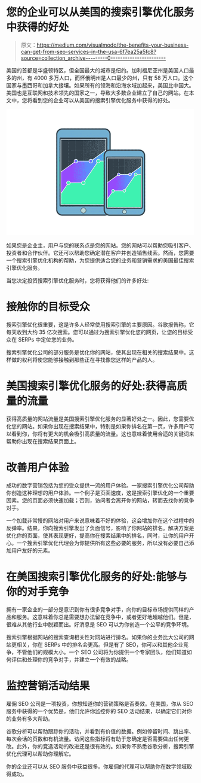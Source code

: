 # 您的企业可以从美国的搜索引擎优化服务中获得的好处

> 原文：<https://medium.com/visualmodo/the-benefits-your-business-can-get-from-seo-services-in-the-usa-6f7ea25a5fc8?source=collection_archive---------0----------------------->

美国的首都是华盛顿特区，但全国最大的城市是纽约。加利福尼亚州是美国人口最多的州，有 4000 多万人口，而怀俄明州是人口最少的州，只有 58 万人口。这个国家与墨西哥和加拿大接壤。如果所有的领海和沿海水域加起来，美国比中国大。美国也是互联网和技术领先的国家之一，导致大多数企业建立了自己的网站。在本文中，您将看到您的企业可以从美国的搜索引擎优化服务中获得的好处。

![](img/eea60172986371bb3ff0d9a9e2171b9a.png)

如果您是企业主，用户与您的联系点是您的网站。您的网站可以帮助您吸引客户、投资者和合作伙伴。它还可以帮助您确定潜在客户并创造销售线索。然而，您需要一个搜索引擎优化机构的帮助，为您提供适合您的业务和营销需求的美国最佳搜索引擎优化服务。

当您决定投资搜索引擎优化服务时，您将获得他们的许多好处:

# 接触你的目标受众

搜索引擎优化很重要，这是许多人经常使用搜索引擎的主要原因。谷歌报告称，它每天收到大约 35 亿次搜索。您可以通过为搜索引擎优化您的网页，让您的目标受众在 SERPs 中定位您的业务。

搜索引擎优化公司的部分服务是优化你的网站，使其出现在相关的搜索结果中。这样做的权利将使您能够接触到那些正在寻找像您这样的产品的人。

# 美国搜索引擎优化服务的好处:获得高质量的流量

获得高质量的网站流量是美国搜索引擎优化服务的显著好处之一。因此，您需要优化您的网站。如果你出现在搜索结果中，特别是如果你排名在第一页，许多用户可以看到你，你将有更大的机会吸引高质量的流量。这也意味着使用合适的关键词来帮助你出现在搜索结果页面上。

# 改善用户体验

成功的数字营销包括为您的受众提供一流的用户体验。一家搜索引擎优化公司帮助你创造这种理想的用户体验。一个例子是页面速度，这是搜索引擎优化的一个重要因素。您的页面必须快速加载；否则，访问者会离开你的网站，转而去找你的竞争对手。

一个加载非常慢的网站对用户来说意味着不好的体验，这会增加你在这个过程中的反弹率。结果，你向搜索引擎发出了负面信号，影响了你网站的排名。解决方案是优化你的页面，使其表现更好，提高你在搜索结果中的排名，同时，让你的用户开心。一个搜索引擎优化代理会为你提供所有这些必要的服务，所以没有必要自己添加用户友好的元素。

# 在美国搜索引擎优化服务的好处:能够与你的对手竞争

拥有一家企业的一部分是意识到你有很多竞争对手，向你的目标市场提供同样的产品和服务。这意味着你总是需要想办法留在竞争中，或者更好地超越他们。但是，很难从其他行业中脱颖而出。好消息是 SEO 可以为你创造一个公平的竞争环境。

搜索引擎根据网站的搜索查询相关性对网站进行排名。如果你的业务比大公司的网站更相关，你在 SERPs 中的排名会更高。但是有了 SEO，你可以和其他企业竞争，不管他们的规模大小。一个 SEO 公司将为你提供一个专家团队，他们知道如何评估和处理你的竞争对手，并建立一个有效的战略。

# 监控营销活动结果

雇佣 SEO 公司是一项投资，你想知道你的营销策略是否奏效。在美国，你从 SEO 服务中获得的一个优势是，他们允许你监控你的 SEO 活动结果，以确定它们对你的业务有多大帮助。

谷歌分析可以帮助跟踪你的活动，并看到有价值的数据。例如停留时间、跳出率、每次会话的页数和有机流量。访问这些指标将有助于您确定是否需要做出任何更改。此外，你的竞选活动的改进还是很有效的。如果你不熟悉谷歌分析，搜索引擎优化代理可以帮助你理解它。

你的企业还可以从 SEO 服务中获益很多。你雇佣的代理可以帮助你在数字领域取得成功。